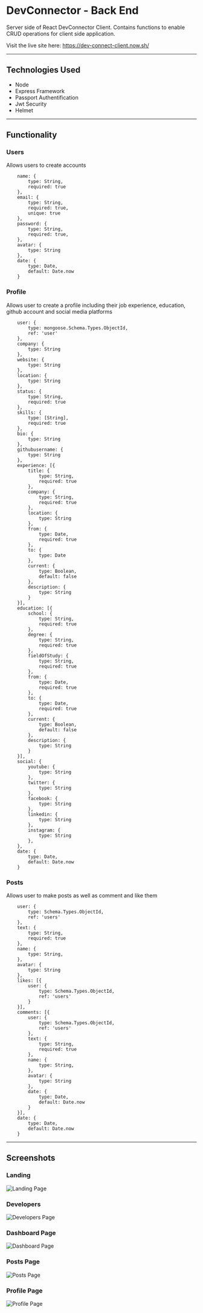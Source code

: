# DevConnector - Back End
Server side of React DevConnector Client. Contains functions to enable CRUD operations for client side application.

Visit the live site here: https://dev-connect-client.now.sh/

---

## Technologies Used
- Node
- Express Framework
- Passport Authentification
- Jwt Security
- Helmet

---

## Functionality

### Users

Allows users to create accounts 

```    
    name: {
        type: String,
        required: true
    },
    email: {
        type: String,
        required: true,
        unique: true
    },
    password: {
        type: String,
        required: true,
    },
    avatar: {
        type: String
    },
    date: {
        type: Date,
        default: Date.now
    }
```

### Profile

Allows user to create a profile including their job experience, education, github account and social media platforms

```
    user: {
        type: mongoose.Schema.Types.ObjectId,
        ref: 'user'
    },
    company: {
        type: String
    },
    website: {
        type: String
    },
    location: {
        type: String
    },
    status: {
        type: String,
        required: true
    },
    skills: {
        type: [String],
        required: true
    },
    bio: {
        type: String
    },
    githubusername: {
        type: String
    },
    experience: [{
        title: {
            type: String,
            required: true
        },
        company: {
            type: String,
            required: true
        },
        location: {
            type: String
        },
        from: {
            type: Date,
            required: true
        },
        to: {
            type: Date
        },
        current: {
            type: Boolean,
            default: false
        },
        description: {
            type: String
        }
    }],
    education: [{
        school: {
            type: String,
            required: true
        },
        degree: {
            type: String,
            required: true
        },
        fieldOfStudy: {
            type: String,
            required: true
        },
        from: {
            type: Date,
            required: true
        },
        to: {
            type: Date,
            required: true
        },
        current: {
            type: Boolean,
            default: false
        },
        description: {
            type: String
        }
    }],
    social: {
        youtube: {
            type: String
        },
        twitter: {
            type: String
        },
        facebook: {
            type: String
        },
        linkedin: {
            type: String
        },
        instagram: {
            type: String
        },
    },
    date: {
        type: Date,
        default: Date.now
    }
```

### Posts

Allows user to make posts as well as comment and like them

```
    user: {
        type: Schema.Types.ObjectId,
        ref: 'users'
    },
    text: {
        type: String,
        required: true
    },
    name: {
        type: String,
    },
    avatar: {
        type: String
    },
    likes: [{
        user: {
            type: Schema.Types.ObjectId,
            ref: 'users'
        }
    }],
    comments: [{
        user: {
            type: Schema.Types.ObjectId,
            ref: 'users'
        },
        text: {
            type: String,
            required: true
        },
        name: {
            type: String,
        },
        avatar: {
            type: String
        },
        date: {
            type: Date,
            default: Date.now
        }
    }],
    date: {
        type: Date,
        default: Date.now
    }

```

---
## Screenshots

### Landing
![Landing Page](screenshots/Landing.png)

### Developers
![Developers Page](screenshots/Developers.png)

### Dashboard Page
![Dashboard Page](screenshots/Dashboard.png)

### Posts Page
![Posts Page](screenshots/Posts.png)

### Profile Page
![Profile Page](screenshots/Profile.png)


